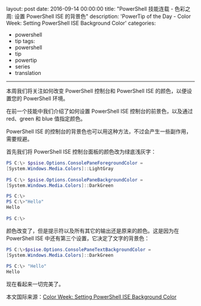 ﻿layout: post
date: 2016-09-14 00:00:00
title: "PowerShell 技能连载 - 色彩之周: 设置 PowerShell ISE 的背景色"
description: 'PowerTip of the Day - Color Week: Setting PowerShell ISE Background Color'
categories:
- powershell
- tip
tags:
- powershell
- tip
- powertip
- series
- translation
---
本周我们将关注如何改变 PowerShell 控制台和 PowerShell ISE 的颜色，以便设置您的 PowerShell 环境。

在前一个技能中我们介绍了如何设置 PowerShell ISE 控制台的前景色，以及通过 red、green 和 blue 值指定颜色。

PowerShell ISE 的控制台的背景色也可以用这种方法，不过会产生一些副作用，需要规避。

首先我们将 PowerShell ISE 控制台面板的颜色改为绿底浅灰字：

```powershell
PS C:\> $psise.Options.ConsolePaneForegroundColor =
[System.Windows.Media.Colors]::LightGray
 
PS C:\> $psise.Options.ConsolePaneBackgroundColor =
[System.Windows.Media.Colors]::DarkGreen

PS C:\>
PS C:\>"Hello"
Hello
 
PS C:\>
```


颜色改变了，但是提示符以及所有其它的输出还是原来的颜色。这是因为在 PowerShell ISE 中还有第三个设置，它决定了文字的背景色：

```powershell
PS C:\>$psise.Options.ConsolePaneTextBackgroundColor =
[System.Windows.Media.Colors]::DarkGreen
 
PS C:\> "Hello"
Hello
```

现在看起来一切完美了。

<!--more-->
本文国际来源：[Color Week: Setting PowerShell ISE Background Color](http://community.idera.com/powershell/powertips/b/tips/posts/color-week-setting-powershell-ise-background-color)
